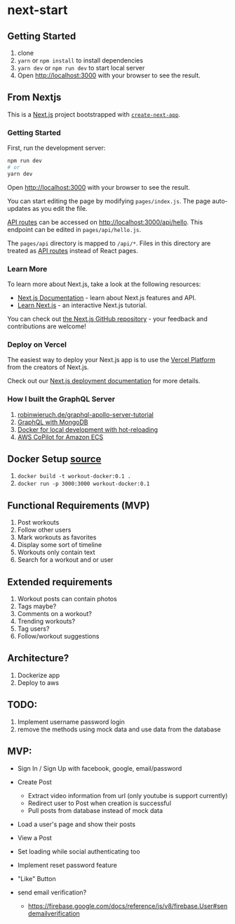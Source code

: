 # next-start

## Getting Started

1. clone
2. `yarn` or `npm install` to install dependencies
3. `yarn dev` or `npm run dev` to start local server
4. Open [http://localhost:3000](http://localhost:3000) with your browser to see the result.

## From Nextjs

This is a [Next.js](https://nextjs.org/) project bootstrapped with [`create-next-app`](https://github.com/vercel/next.js/tree/canary/packages/create-next-app).

### Getting Started

First, run the development server:

```bash
npm run dev
# or
yarn dev
```

Open [http://localhost:3000](http://localhost:3000) with your browser to see the result.

You can start editing the page by modifying `pages/index.js`. The page auto-updates as you edit the file.

[API routes](https://nextjs.org/docs/api-routes/introduction) can be accessed on [http://localhost:3000/api/hello](http://localhost:3000/api/hello). This endpoint can be edited in `pages/api/hello.js`.

The `pages/api` directory is mapped to `/api/*`. Files in this directory are treated as [API routes](https://nextjs.org/docs/api-routes/introduction) instead of React pages.

### Learn More

To learn more about Next.js, take a look at the following resources:

- [Next.js Documentation](https://nextjs.org/docs) - learn about Next.js features and API.
- [Learn Next.js](https://nextjs.org/learn) - an interactive Next.js tutorial.

You can check out [the Next.js GitHub repository](https://github.com/vercel/next.js/) - your feedback and contributions are welcome!

### Deploy on Vercel

The easiest way to deploy your Next.js app is to use the [Vercel Platform](https://vercel.com/new?utm_medium=default-template&filter=next.js&utm_source=create-next-app&utm_campaign=create-next-app-readme) from the creators of Next.js.

Check out our [Next.js deployment documentation](https://nextjs.org/docs/deployment) for more details.

### How I built the GraphQL Server

1. [robinwieruch.de/graphql-apollo-server-tutorial](https://www.robinwieruch.de/graphql-apollo-server-tutorial/)
2. [GraphQL with MongoDB](https://medium.com/geekculture/graphql-with-mongodb-and-expressjs-26e1b94ab886)
3. [Docker for local development with hot-reloading](https://medium.com/bb-tutorials-and-thoughts/react-local-development-with-docker-compose-5a247710f997)
4. [AWS CoPilot for Amazon ECS](https://aws.github.io/copilot-cli/docs/getting-started/first-app-tutorial/)

## Docker Setup [source](https://nextjs.org/docs/deployment#docker-image)

1. `docker build -t workout-docker:0.1 .`
2. `docker run -p 3000:3000 workout-docker:0.1`

## Functional Requirements (MVP)

1. Post workouts
1. Follow other users
1. Mark workouts as favorites
1. Display some sort of timeline
1. Workouts only contain text
1. Search for a workout and or user

## Extended requirements

1. Workout posts can contain photos
1. Tags maybe?
1. Comments on a workout?
1. Trending workouts?
1. Tag users?
1. Follow/workout suggestions

## Architecture?

1. Dockerize app
1. Deploy to aws

## TODO:

1. Implement username password login
2. remove the methods using mock data and use data from the database

## MVP:

- Sign In / Sign Up with facebook, google, email/password
- Create Post
  - Extract video information from url (only youtube is support currently)
  - Redirect user to Post when creation is successful
  - Pull posts from database instead of mock data
- Load a user's page and show their posts
- View a Post

- Set loading while social authenticating too
- Implement reset password feature
- "Like" Button

- send email verification?
  - https://firebase.google.com/docs/reference/js/v8/firebase.User#sendemailverification
